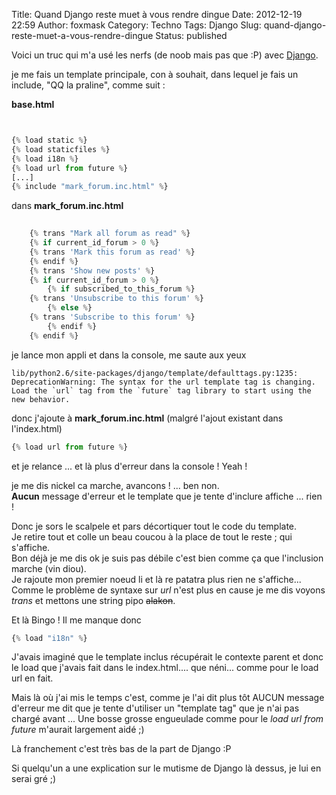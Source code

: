 Title: Quand Django reste muet à vous rendre dingue
Date: 2012-12-19 22:59
Author: foxmask
Category: Techno
Tags: Django
Slug: quand-django-reste-muet-a-vous-rendre-dingue
Status: published

Voici un truc qui m'a usé les nerfs (de noob mais pas que :P) avec
[Django](https://docs.djangoproject.com/ "Django Project - the web framework for perfectionnists with deadline").

je me fais un template principale, con à souhait, dans lequel je fais un
include, "QQ la praline", comme suit :

**base.html**

```python


{% load static %}
{% load staticfiles %}
{% load i18n %}
{% load url from future %}
[...]
{% include "mark_forum.inc.html" %}
```

dans **mark\_forum.inc.html**

```python
    
    {% trans "Mark all forum as read" %}
    {% if current_id_forum > 0 %}
    {% trans 'Mark this forum as read' %}
    {% endif %}
    {% trans 'Show new posts' %}
    {% if current_id_forum > 0 %}
        {% if subscribed_to_this_forum %}
    {% trans 'Unsubscribe to this forum' %}
        {% else %}
    {% trans 'Subscribe to this forum' %}
        {% endif %}
    {% endif %}
```

je lance mon appli et dans la console, me saute aux yeux

```shell
lib/python2.6/site-packages/django/template/defaulttags.py:1235: DeprecationWarning: The syntax for the url template tag is changing. Load the `url` tag from the `future` tag library to start using the new behavior.
```

donc j'ajoute à **mark\_forum.inc.html** (malgré l'ajout existant dans
l'index.html)

```python
{% load url from future %}
```

et je relance ... et là plus d'erreur dans la console ! Yeah !

je me dis nickel ca marche, avancons ! ... ben non.  
**Aucun** message d'erreur et le template que je tente d'inclure
affiche ... rien !

Donc je sors le scalpele et pars décortiquer tout le code du template.  
Je retire tout et colle un beau coucou à la place de tout le reste ;
qui s'affiche.  
Bon déjà je me dis ok je suis pas débile c'est bien comme ça que
l'inclusion marche (vin diou).  
Je rajoute mon premier noeud li et là re patatra plus rien ne
s'affiche...  
Comme le problème de syntaxe sur *url* n'est plus en cause je me dis
voyons *trans* et mettons une string pipo ~~alakon~~.

Et là Bingo ! Il me manque donc

```python
{% load "i18n" %}
```

J'avais imaginé que le template inclus récupérait le contexte parent et
donc le load que j'avais fait dans le index.html.... que néni... comme
pour le load url en fait.

Mais là où j'ai mis le temps c'est, comme je l'ai dit plus tôt AUCUN
message d'erreur me dit que je tente d'utiliser un "template tag" que je
n'ai pas chargé avant ... Une bosse grosse engueulade comme pour le
*load url from future* m'aurait largement aidé ;)

Là franchement c'est très bas de la part de Django :P

Si quelqu'un a une explication sur le mutisme de Django là dessus, je
lui en serai gré ;)

